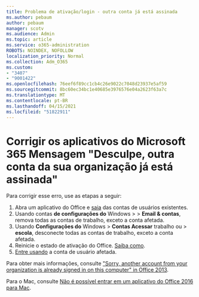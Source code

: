 ```yaml
---
title: Problema de ativação/login - outra conta já está assinada
ms.author: pebaum
author: pebaum
manager: scotv
ms.audience: Admin
ms.topic: article
ms.service: o365-administration
ROBOTS: NOINDEX, NOFOLLOW
localization_priority: Normal
ms.collection: Adm_O365
ms.custom:
- "3407"
- "9001422"
ms.openlocfilehash: 76eef6f89cc1cb4c26e9022c7048d23937e5af59
ms.sourcegitcommit: 8bc60ec34bc1e40685e3976576e04a2623f63a7c
ms.translationtype: MT
ms.contentlocale: pt-BR
ms.lasthandoff: 04/15/2021
ms.locfileid: "51822911"
---
```

# <a name="fixing-the-microsoft-365-apps-sorry-another-account-from-your-organization-is-already-signed-in-message"></a>Corrigir os aplicativos do Microsoft 365 Mensagem "Desculpe, outra conta da sua organização já está assinada"

Para corrigir esse erro, use as etapas a seguir:

1. Abra um aplicativo do Office e [saia](https://support.office.com/article/5a20dc11-47e9-4b6f-945d-478cb6d92071) das contas de usuários existentes.   
2. Usando contas **de configurações do** Windows  >    >  **Email & contas**, remova todas as contas de trabalho, exceto a conta afetada. 
3. Usando **Configurações do** Windows  >  **Contas Acessar** trabalho ou  >  **escola**, desconecte todas as contas de trabalho, exceto a conta afetada. 
4. Reinicie o estado de ativação do Office. [Saiba como](https://docs.microsoft.com/office365/troubleshoot/activation/reset-office-365-proplus-activation-state
).
5. [Entre usando](https://support.office.com/article/628ea040-f265-49de-b986-be09c3ebf8a9) a conta de usuário afetada. 

Para obter mais informações, consulte ["Sorry, another account from your organization is already signed in on this computer" in Office 2013](https://docs.microsoft.com/office/troubleshoot/error-messages/another-account-already-signed-in).

Para o Mac, consulte [Não é possível entrar em um aplicativo do Office 2016 para Mac](https://docs.microsoft.com/office365/troubleshoot/authentication/sign-in-to-office-2016-for-mac-fail).